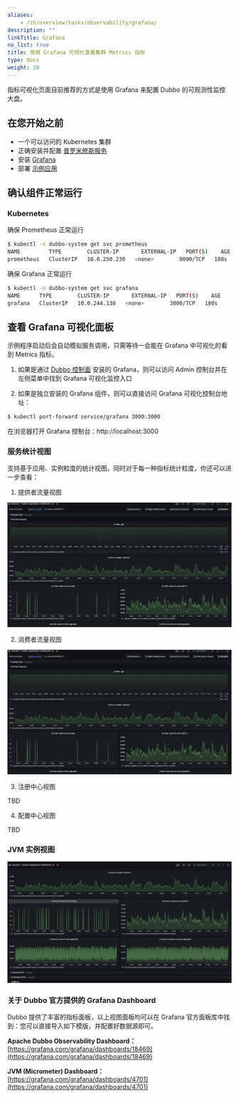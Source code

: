 ```yaml
---
aliases:
    - /zh/overview/tasks/observability/grafana/
description: ""
linkTitle: Grafana
no_list: true
title: 使用 Grafana 可视化查看集群 Metrics 指标
type: docs
weight: 20
---
```


指标可视化页面目前推荐的方式是使用 Grafana 来配置 Dubbo 的可观测性监控大盘。

## 在您开始之前
- 一个可以访问的 Kubernetes 集群
- 正确安装并配置 [普罗米修斯服务](../../../reference/integrations/prometheus)
- 安装 [Grafana](../../../reference/integrations/grafana)
- 部署 [示例应用](https://github.com/apache/dubbo-samples/tree/master/4-governance/dubbo-samples-metrics-spring-boot)

## 确认组件正常运行

### Kubernetes
确保 Prometheus 正常运行

```sh
$ kubectl -n dubbo-system get svc prometheus
NAME         TYPE        CLUSTER-IP       EXTERNAL-IP   PORT(S)    AGE
prometheus   ClusterIP   10.0.250.230   <none>        9090/TCP   180s
```

确保 Grafana 正常运行

```sh
$ kubectl -n dubbo-system get svc grafana
NAME      TYPE        CLUSTER-IP       EXTERNAL-IP   PORT(S)    AGE
grafana   ClusterIP   10.0.244.130   <none>        3000/TCP   180s
```

## 查看 Grafana 可视化面板

示例程序启动后会自动模拟服务调用，只需等待一会能在 Grafana 中可视化的看到 Metrics 指标。
1. 如果是通过 [Dubbo 控制面](../../../reference/admin/architecture/) 安装的 Grafana，则可以访问 Admin 控制台并在左侧菜单中找到 Grafana 可视化监控入口

2. 如果是独立安装的 Grafana 组件，则可以直接访问 Grafana 可视化控制台地址：

```sh
$ kubectl port-forward service/grafana 3000:3000
```

在浏览器打开 Grafana 控制台：http://localhost:3000

### 服务统计视图
支持基于应用、实例粒度的统计视图，同时对于每一种指标统计粒度，你还可以进一步查看：

1. 提供者流量视图

![grafana-dashboard-1.png](/imgs/v3/advantages/grafana-dashboard-1.png)

2. 消费者流量视图

![grafana-dashboard-1.png](/imgs/v3/advantages/grafana-dashboard-1.png)

3. 注册中心视图

TBD

4. 配置中心视图

TBD

### JVM 实例视图

![grafana-dashboard-2.png](/imgs/v3/advantages/grafana-dashboard-2.png)

### 关于 Dubbo 官方提供的 Grafana Dashboard

Dubbo 提供了丰富的指标面板，以上视图面板均可以在 Grafana 官方面板库中找到：您可以直接导入如下模版，并配置好数据源即可。

**Apache Dubbo Observability Dashboard：**  [https://grafana.com/grafana/dashboards/18469](https://grafana.com/grafana/dashboards/18469)

**JVM (Micrometer) Dashboard：** [https://grafana.com/grafana/dashboards/4701](https://grafana.com/grafana/dashboards/4701)
